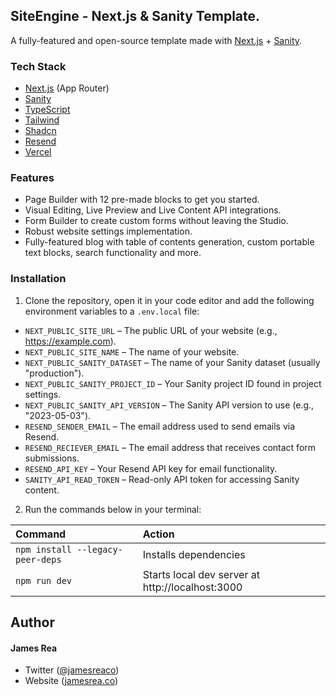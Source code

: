 ## SiteEngine - Next.js & Sanity Template.

A fully-featured and open-source template made with [Next.js](https://nextjs.org/) + [Sanity](https://sanity.io/). 

### Tech Stack

- [Next.js](https://nextjs.org/) (App Router)
- [Sanity](https://sanity.io/)
- [TypeScript](https://www.typescriptlang.org/)
- [Tailwind](https://tailwindcss.com/)
- [Shadcn](https://ui.shadcn.com/)
- [Resend](https://resend.com/)
- [Vercel](https://vercel.com/)

### Features

- Page Builder with 12 pre-made blocks to get you started.
- Visual Editing, Live Preview and Live Content API integrations.
- Form Builder to create custom forms without leaving the Studio.
- Robust website settings implementation.
- Fully-featured blog with table of contents generation, custom portable text blocks, search functionality and more.

### Installation

1. Clone the repository, open it in your code editor and add the following environment variables to a `.env.local` file:
- `NEXT_PUBLIC_SITE_URL` – The public URL of your website (e.g., https://example.com).
- `NEXT_PUBLIC_SITE_NAME` – The name of your website.
- `NEXT_PUBLIC_SANITY_DATASET` – The name of your Sanity dataset (usually "production").
- `NEXT_PUBLIC_SANITY_PROJECT_ID` – Your Sanity project ID found in project settings.
- `NEXT_PUBLIC_SANITY_API_VERSION` – The Sanity API version to use (e.g., "2023-05-03").
- `RESEND_SENDER_EMAIL` – The email address used to send emails via Resend.
- `RESEND_RECIEVER_EMAIL` – The email address that receives contact form submissions.
- `RESEND_API_KEY` – Your Resend API key for email functionality.
- `SANITY_API_READ_TOKEN` – Read-only API token for accessing Sanity content.

2. Run the commands below in your terminal:

| Command                   | Action                                           |
| :------------------------ | :----------------------------------------------- |
| `npm install --legacy-peer-deps`             | Installs dependencies                            |
| `npm run dev`             | Starts local dev server at http://localhost:3000


## Author

#### James Rea

- Twitter ([@jamesreaco](https://twitter.com/jamesreaco))
- Website ([jamesrea.co](https://jamesrea.co))